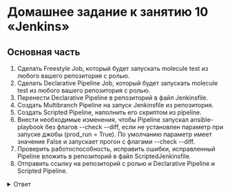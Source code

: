 # Домашнее задание к занятию 10 «Jenkins»  

## Основная часть   

1. Сделать Freestyle Job, который будет запускать molecule test из любого вашего репозитория с ролью.   
2. Сделать Declarative Pipeline Job, который будет запускать molecule test из любого вашего репозитория с ролью.   
3. Перенести Declarative Pipeline в репозиторий в файл Jenkinsfile.
4. Создать Multibranch Pipeline на запуск Jenkinsfile из репозитория.   
5. Создать Scripted Pipeline, наполнить его скриптом из pipeline.
6. Внести необходимые изменения, чтобы Pipeline запускал ansible-playbook без флагов --check --diff, если не установлен параметр при запуске джобы (prod_run = True). По умолчанию параметр имеет значение False и запускает прогон с флагами --check --diff.   
7. Проверить работоспособность, исправить ошибки, исправленный Pipeline вложить в репозиторий в файл ScriptedJenkinsfile.   
8. Отправить ссылку на репозиторий с ролью и Declarative Pipeline и Scripted Pipeline.   

<details>
<summary>Ответ</summary>
<br>

[repositary](https://github.com/tomaevmax/example-playbook)   
</details>  
